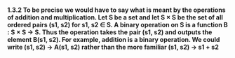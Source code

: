 #### 1.3.2 To be precise we would have to say what is meant by the operations of addition and multiplication. Let S be a set and let S × S be the set of all ordered pairs (s1, s2) for s1, s2 ∈ S. A binary operation on S is a function B : S × S → S. Thus the operation takes the pair (s1, s2) and outputs the element B(s1, s2). For example, addition is a binary operation. We could write (s1, s2) → A(s1, s2) rather than the more familiar (s1, s2) → s1 + s2

